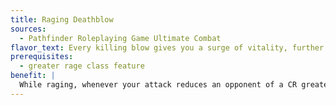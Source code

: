 ```yaml
---
title: Raging Deathblow
sources:
  - Pathfinder Roleplaying Game Ultimate Combat
flavor_text: Every killing blow gives you a surge of vitality, further fueling your rage.
prerequisites:
  - greater rage class feature
benefit: |
  While raging, whenever your attack reduces an opponent of a CR greater than or equal to your character level to --1 or fewer hit points, you gain 1 extra round of rage for that day. If that attack was a critical hit, you gain 1 additional extra round of rage for that day. Whenever you rest to renew your total number of rounds of rage per day, any extra rounds you still have from this feat are lost.
---
```


